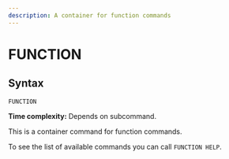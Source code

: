```yaml
---
description: A container for function commands
---
```


# FUNCTION

## Syntax

    FUNCTION 

**Time complexity:** Depends on subcommand.

This is a container command for function commands.

To see the list of available commands you can call `FUNCTION HELP`.